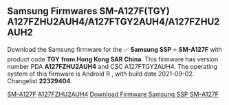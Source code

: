 <h2>Samsung Firmwares SM-A127F(TGY) A127FZHU2AUH4/A127FTGY2AUH4/A127FZHU2AUH2</h2>
Download the Samsung firmware for the ✅ <strong>Samsung SSP </strong> ⭐ <strong>SM-A127F</strong> with product code <strong>TGY</strong> <strong> from Hong Kong SAR China</strong>. This firmware has version number PDA <strong>A127FZHU2AUH4</strong> and CSC A127FTGY2AUH4. The operating system of this firmware is Android R , with build date 2021-09-02. Changelist <strong>22329404</strong>.


[SM-A127F](https://samfirm.shop/samsung/model/SM-A127F)
[A127FZHU2AUH4](https://samfirm.shop/samsung/pda/A127FZHU2AUH4)
[Download Firmware Samsung SSP SM-A127F](https://samfirm.shop/samsung/firmware/452379)

